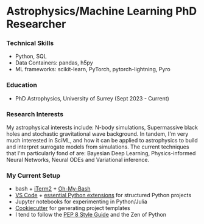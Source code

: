 # Astrophysics/Machine Learning PhD Researcher

### Technical Skills
- Python, SQL
- Data Containers: pandas, h5py
- ML frameworks: scikit-learn, PyTorch, pytorch-lightning, Pyro

### Education
- PhD Astrophysics, University of Surrey (Sept 2023 - Current)

### Research Interests
My astrophysical interests include: N-body simulations, Supermassive black holes and stochastic gravitational wave background. In tandem, I'm very much interested in SciML, and how it can be applied to astrophysics to build and interpret surrogate models from simulations. The current techniques that I'm particularly fond of are: Bayesian Deep Learning, Physics-informed Neural Networks, Neural ODEs and Variational inference.

### My Current Setup
- bash + [iTerm2](https://iterm2.com/) + [Oh-My-Bash](https://ohmybash.nntoan.com/)
- [VS Code](https://code.visualstudio.com/) + [essential Python extensions](https://code.visualstudio.com/docs/languages/python#_install-python-and-the-python-extension) for structured Python projects
- Jupyter notebooks for experimenting in Python/Julia
- [Cookiecutter](https://github.com/cookiecutter/cookiecutter) for generating project templates
- I tend to follow the [PEP 8 Style Guide](https://peps.python.org/pep-0008/) and the Zen of Python
